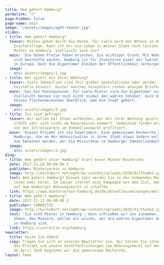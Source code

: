 ```yaml
---
title: Wem gehört Hamburg?
permalink: "/"
page-hidden: false
page-name: main
image: "/assets/images/wghh-teaser.jpg"
slides:
- title: Wem gehört Hamburg?
  teaser: Mieten gehen durch die Decke. Für viele wird das Wohnen in der Stadt zur
    Existenzfrage. Kann ich mir ein Leben in meiner Stadt noch leisten, fragen sich
    Mieter in Hamburg. Vielleicht auch Sie?
  main: 'Die hohen Preise haben Ursachen. Ein wichtiger Grund: Mit Wohnungen lassen
    sich Geschäfte machen. Hamburg ist für Investoren einer der lukrativsten Städte
    in Europa. Doch die Eigentümer bleiben der Öffentlichkeit verborgen.'
  image:
    src: assets/images/1.jpg
- title: Wer spielt mit Ihrer Wohnung?
  teaser: Viele Immobilien sind Teil großer Spekulationen oder werden für fragwürdige
    Geschäfte benutzt. Hinter manchen Vermietern stehen anonyme Briefkastenfirmen.
  main: 'Das hat Konsequenzen. Für viele Mieter sind die Eigentümer nur schwer erreichbar.
    Vielleicht kennen sie noch nicht einmal den wahren Inhaber. Auch die Politik hat
    keinen flächendeckenden Überblick, wem die Stadt gehört. '
  image:
    src: assets/images/2.jpg
- title: Sie sind gefragt!
  teaser: Wir wollen mit Ihnen aufdecken, wer mit ihrer Wohnung spielt. Ihre Miete
    erhöht oder sich nicht um Reparaturen kümmert. Gemeinsam finden wir heraus, wer
    von der Intransparenz im Immobilienmarkt profitiert.
  main: 'Dieses Projekt ist ein Experiment. Eine gemeinsame Recherche mit den Mietern
    Hamburgs, die an der Wohnsituation in ihrer Stadt etwas ändern wollen. Und Journalisten,
    die benennen werden, wer die Missstände im Hamburger Immobilienmarkt verantwortet. '
  image:
    src: assets/images/3.jpg
blog:
- title: Wem gehört unser Hamburg? Start einer Mieter-Recherche!
  date: 2017-12-20 00:00:00 Z
  publisher: Mieterverein zu Hamburg
  image: http://bschubert.net/wghh/wp-content/uploads/2018/01/thumb3.jpg
  text: Wem gehört Hamburg? Diesen Satz werden Sie in den kommenden Monaten häufiger
    lesen oder hören. Im Januar startet eine Kampagne mit dem Ziel, mehr Transparenz
    auf dem Hamburger Wohnungsmarkt zu schaffen.
  link: https://www.mieterverein-hamburg.de/de/aktuelles/meldungen/meldung/wem-gehoert-unser-hamburg-start-einer-mieter-recherche/index.html
- title: Wem gehört Hamburg?
  date: 2017-12-13 00:00:00 Z
  publisher: CORRECTIV
  image: http://bschubert.net/wghh/wp-content/uploads/2018/01/thumb2.jpg
  text: 'Sie sind Mieter in Hamburg – dann schließen wir uns zusammen. Gemeinsam mit
    Ihnen, den Mietern, wollen wir wissen, wer die wahren Eigentümer der Mietwohnungen
    in Hamburg sind. '
  link: https://correctiv.org/hamburg
newsletter:
  title: Seien Sie dabei!
  copy: Tragen Sie sich in unseren Newsletter ein. Wir halten Sie schon jetzt über
    das Projekt und unsere Veröffentlichungen zum Wohnungsmarkt auf dem Laufenden.
    Ab April 2018 beginnen wir die gemeinsame Recherche.
layout: home
---
```


